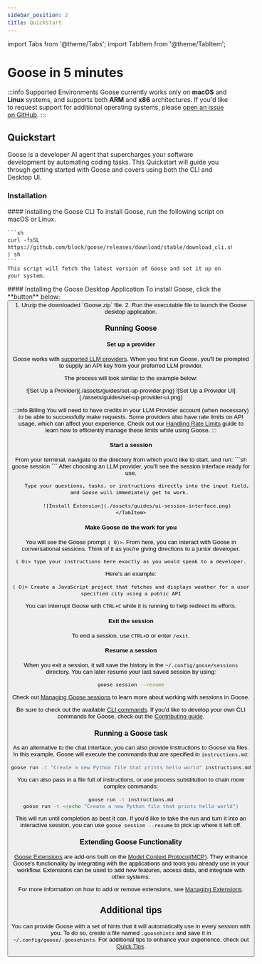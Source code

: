 ```yaml
---
sidebar_position: 2
title: Quickstart
---
```

import Tabs from '@theme/Tabs';
import TabItem from '@theme/TabItem';


# Goose in 5 minutes

:::info Supported Environments
Goose currently works only on **macOS** and **Linux** systems, and supports both **ARM** and **x86** architectures. If you'd like to request support for additional operating systems, please [open an issue on GitHub](https://github.com/block/goose/issues/new?template=Blank+issue).
:::

## Quickstart

Goose is a developer AI agent that supercharges your software development by automating coding tasks. This Quickstart will guide you through getting started with Goose and covers using both the CLI and Desktop UI.


### Installation

<Tabs groupId="interface">
  <TabItem value="cli" label="Goose CLI" default>
    #### Installing the Goose CLI
    To install Goose, run the following script on macOS or Linux. 

    ```sh
    curl -fsSL https://github.com/block/goose/releases/download/stable/download_cli.sh | sh
    ```
    This script will fetch the latest version of Goose and set it up on your system.
  </TabItem>
  <TabItem value="ui" label="Goose Desktop">
    #### Installing the Goose Desktop Application
    To install Goose, click the **button** below:
      <Button 
        label=":arrow_down: Download Goose Desktop" 
        link="https://github.com/block/goose/releases/download/stable/Goose.zip" 
        variant="secondary" 
        size="lg" 
        outline 
      />
    <div style={{ marginTop: '1rem' }}>  
      1. Unzip the downloaded `Goose.zip` file.
      2. Run the executable file to launch the Goose desktop application.
    </div>  
  </TabItem>
</Tabs>

### Running Goose

#### Set up a provider
Goose works with [supported LLM providers][providers]. When you first run Goose, you'll be prompted to supply an API key from your preferred LLM provider.

The process will look similar to the example below:

<Tabs groupId="interface">
  <TabItem value="cli" label="Goose CLI" default>
    ![Set Up a Provider](./assets/guides/set-up-provider.png)
  </TabItem>
  <TabItem value="ui" label="Goose Desktop">
    ![Set Up a Provider UI](./assets/guides/set-up-provider-ui.png)
  </TabItem>
</Tabs>

:::info Billing
 You will need to have credits in your LLM Provider account (when necessary) to be able to successfully make requests. Some providers also have rate limits on API usage, which can affect your experience. Check out our [Handling Rate Limits][handling-rate-limits] guide to learn how to efficiently manage these limits while using Goose.
:::

#### Start a session
<Tabs groupId="interface">
    <TabItem value="cli" label="Goose CLI" default>
        From your terminal, navigate to the directory from which you'd like to start, and run:
        ```sh
        goose session 
        ```
    </TabItem>
    <TabItem value="ui" label="Goose Desktop">
        After choosing an LLM provider, you’ll see the session interface ready for use.
        
        Type your questions, tasks, or instructions directly into the input field, and Goose will immediately get to work. 

        ![Install Extension](./assets/guides/ui-session-interface.png)
    </TabItem>
</Tabs>

#### Make Goose do the work for you

You will see the Goose prompt `( O)>`. From here, you can interact with Goose in conversational sessions. Think of it as you're giving directions to a junior developer. 

```
( O)> type your instructions here exactly as you would speak to a developer.
```

Here's an example:

```
( O)> Create a JavaScript project that fetches and displays weather for a user specified city using a public API
```

You can interrupt Goose with `CTRL+C` while it is running to help redirect its efforts.

#### Exit the session

To end a session, use `CTRL+D` or enter `/exit`.

#### Resume a session

When you exit a session, it will save the history in the  `~/.config/goose/sessions` directory. You can later resume your last saved session by using:

``` sh
goose session --resume
```

Check out [Managing Goose sessions][managing-sessions] to learn more about working with sessions in Goose.


Be sure to check out the available [CLI commands][cli]. If you’d like to develop your own CLI commands for Goose, check out the [Contributing guide][contributing].


### Running a Goose task

As an alternative to the chat interface, you can also provide instructions to Goose via files. In this example, Goose will execute the commands that are specified in `instructions.md`:

```sh
goose run -t "Create a new Python file that prints hello world" instructions.md
```

You can also pass in a file full of instructions, or use process substitution to chain more complex commands:

```sh
goose run -t instructions.md
goose run -t <(echo "Create a new Python file that prints hello world")
```

This will run until completion as best it can. If you'd like to take the run and turn it into an interactive session,
you can use `goose session --resume` to pick up where it left off.

### Extending Goose Functionality

[Goose Extensions][extensions-guide] are add-ons built on the [Model Context Protocol(MCP)][MCP]. They enhance Goose's functionality by integrating with the applications and tools you already use in your workflow. Extensions can be used to add new features, access data, and integrate with other systems.

For more information on how to add or remove extensions, see [Managing Extensions][extensions-guide].

## Additional tips

You can provide Goose with a set of hints that it will automatically use in every session with you. To do so, create a file  named `.goosehints` and save it in `~/.config/goose/.goosehints`. For additional tips to enhance your experience, check out [Quick Tips][quick-tips].



[handling-rate-limits]: /docs/guides/handling-llm-rate-limits-with-goose
[openai-key]: https://platform.openai.com/api-keys
[getting-started]: /docs/category/getting-started
[providers]: /docs/getting-started/providers
[managing-sessions]: /docs/guides/managing-goose-sessions
[contributing]: https://github.com/block/goose/blob/main/CONTRIBUTING.md
[quick-tips]: /docs/guides/tips
[extensions-guide]: /docs/getting-started/using-extensions
[cli]: /docs/guides/goose-cli-commands
[MCP]: https://www.anthropic.com/news/model-context-protocol
